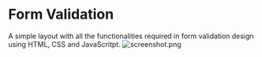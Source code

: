 # Form Validation
A simple layout with all the functionalities required in form validation design using HTML, CSS and JavaScritpt.
![screenshot.png](https://github.com/zeetaen1989/form-validation/blob/master/screenshot.png)
